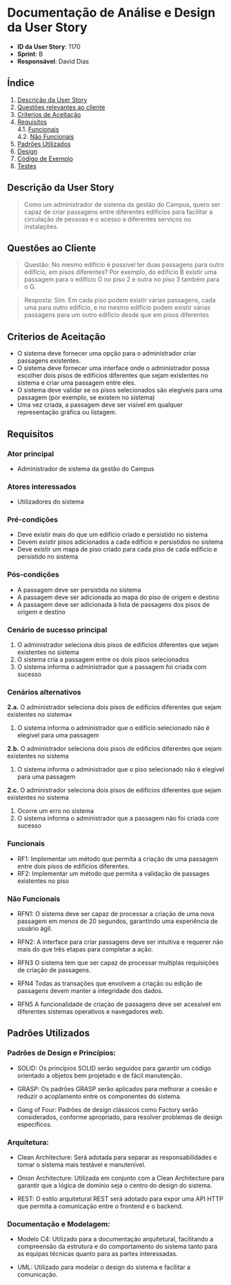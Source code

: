 # Documentação de Análise e Design da User Story

- **ID da User Story**: 1170 
- **Sprint**: B
- **Responsável**: David Dias

## Índice

1. [Descrição da User Story](#descrição-da-user-story)
2. [Questões relevantes ao cliente](#questões-ao-cliente)
3. [Criterios de Aceitação](#criterios-de-aceitação)  
4. [Requisitos](#requisitos)  
    4.1. [Funcionais](#funcionais)  
    4.2. [Não Funcionais](#não-funcionais)
5. [Padrões Utilizados](#padrões-utilizados)
6. [Design](#design)
7. [Código de Exemplo](#código-de-exemplo)
8. [Testes](#testes)

## Descrição da User Story

> Como um administrador de sistema da gestão do Campus, quero ser capaz de criar passagens entre diferentes edifícios para facilitar a circulação de pessoas e o acesso a diferentes serviços ou instalações.

## Questões ao Cliente

> Questão: No mesmo edifício é possível ter duas passagens para outro edifício, em pisos diferentes? Por exemplo, do edifício B existir uma passagem para o edifício G no piso 2 e outra no piso 3 também para o G. 

> Resposta: Sim. Em cada piso podem existir várias passagens, cada uma para outro edificio, e no mesmo edificio podem existir várias passagens para um outro edificio desde que em pisos diferentes 

## Criterios de Aceitação
- O sistema deve fornecer uma opção para o administrador criar passagens existentes.
- O sistema deve fornecer uma interface onde o administrador possa escolher dois pisos de edificios diferentes que sejam existentes no sistema e criar uma passagem entre eles.
- O sistema deve validar se os pisos selecionados são elegíveis para uma passagem (por exemplo, se existem no sistema)
- Uma vez criada, a passagem deve ser visível em qualquer representação gráfica ou listagem.

## Requisitos

### Ator principal

- Administrador de sistema da gestão do Campus

### Atores interessados

- Utilizadores do sistema

### Pré-condições

- Deve existir mais do que um edifício criado e persistido no sistema
- Devem existir pisos adicionados a cada edificio e persistidos no sistema
- Deve existir um mapa de piso criado para cada piso de cada edificio e persistido no sistema

### Pós-condições

- A passagem deve ser persistida no sistema
- A passagem deve ser adicionada ao mapa do piso de origem e destino
- A passagem deve ser adicionada à lista de passagens dos pisos de origem e destino

### Cenário de sucesso principal

1. O administrador seleciona dois pisos de edificios diferentes que sejam existentes no sistema
2. O sistema cria a passagem entre os dois pisos selecionados
3. O sistema informa o administrador que a passagem foi criada com sucesso

### Cenários alternativos

**2.a.** O administrador seleciona dois pisos de edificios diferentes que sejam existentes no sistema«

1. O sistema informa o administrador que o edificio selecionado não é elegível para uma passagem

**2.b.** O administrador seleciona dois pisos de edificios diferentes que sejam existentes no sistema

1. O sistema informa o administrador que o piso selecionado não é elegível para uma passagem

**2.c.** O administrador seleciona dois pisos de edificios diferentes que sejam existentes no sistema

1. Ocorre um erro no sistema
2. O sistema informa o administrador que a passagem não foi criada com sucesso

### Funcionais
- RF1: Implementar um método que permita a criação de uma passagem entre dois pisos de edificios diferentes.
- RF2: Implementar um método que permita a validação de passages existentes no piso 

### Não Funcionais

- RFN1: O sistema deve ser capaz de processar a criação de uma nova passagem em menos de 20 segundos, garantindo uma experiência de usuário ágil.

- RFN2: A interface para criar passagens deve ser intuitiva e requerer não mais do que três etapas para completar a ação.

- RFN3 O sistema tem que ser capaz de processar multiplas requisições de criação de passagens.

- RFN4 Todas as transações que envolvem a criação ou edição de passagens devem manter a integridade dos dados.

- RFN5 A funcionalidade de criação de passagens deve ser acessível em diferentes sistemas operativos e navegadores web.

## Padrões Utilizados

### Padrões de Design e Princípios:
- SOLID: Os princípios SOLID serão seguidos para garantir um código orientado a objetos bem projetado e de fácil manutenção.

- GRASP: Os padrões GRASP serão aplicados para melhorar a coesão e reduzir o acoplamento entre os componentes do sistema.

- Gang of Four: Padrões de design clássicos como Factory serão considerados, conforme apropriado, para resolver problemas de design específicos.

### Arquitetura:
- Clean Architecture: Será adotada para separar as responsabilidades e tornar o sistema mais testável e manutenível.

- Onion Architecture: Utilizada em conjunto com a Clean Architecture para garantir que a lógica de domínio seja o centro do design do sistema.

- REST: O estilo arquitetural REST será adotado para expor uma API HTTP que permita a comunicação entre o frontend e o backend.

### Documentação e Modelagem:
- Modelo C4: Utilizado para a documentação arquitetural, facilitando a compreensão da estrutura e do comportamento do sistema tanto para as equipas técnicas quanto para as partes interessadas.

- UML: Utilizado para modelar o design do sistema e facilitar a comunicação.